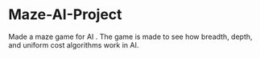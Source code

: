 # Maze-AI-Project
Made a maze game for AI . The game is made to see how breadth, depth, and uniform cost algorithms work in AI.
